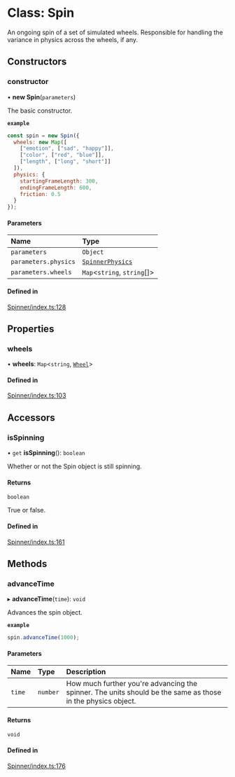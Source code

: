 # Class: Spin

An ongoing spin of a set of simulated wheels. Responsible
for handling the variance in physics across the wheels, if any.

## Constructors

### constructor

• **new Spin**(`parameters`)

The basic constructor.

**`example`**
```js
const spin = new Spin({
  wheels: new Map([
    ["emotion", ["sad", "happy"]],
    ["color", ["red", "blue"]],
    ["length", ["long", "short"]]
  ]),
  physics: {
    startingFrameLength: 300,
    endingFrameLength: 600,
    friction: 0.5
  }
});
```

#### Parameters

| Name | Type |
| :------ | :------ |
| `parameters` | `Object` |
| `parameters.physics` | [`SpinnerPhysics`](https://github.com/daniellacosse/idea-spinner/tree/main/packages/spinner/docs/interfaces/SpinnerPhysics.md) |
| `parameters.wheels` | `Map`<`string`, `string`[]\> |

#### Defined in

[Spinner/index.ts:128](https://github.com/daniellacosse/idea-spinner/blob/d322b2a/packages/spinner/Spinner/index.ts#L128)

## Properties

### wheels

• **wheels**: `Map`<`string`, [`Wheel`](https://github.com/daniellacosse/idea-spinner/tree/main/packages/spinner/docs/classes/Wheel.md)\>

#### Defined in

[Spinner/index.ts:103](https://github.com/daniellacosse/idea-spinner/blob/d322b2a/packages/spinner/Spinner/index.ts#L103)

## Accessors

### isSpinning

• `get` **isSpinning**(): `boolean`

Whether or not the Spin object is still spinning.

#### Returns

`boolean`

True or false.

#### Defined in

[Spinner/index.ts:161](https://github.com/daniellacosse/idea-spinner/blob/d322b2a/packages/spinner/Spinner/index.ts#L161)

## Methods

### advanceTime

▸ **advanceTime**(`time`): `void`

Advances the spin object.

**`example`**
```js
spin.advanceTime(1000);
```

#### Parameters

| Name | Type | Description |
| :------ | :------ | :------ |
| `time` | `number` | How much further you're advancing the spinner. The units should be the same as those in the physics object. |

#### Returns

`void`

#### Defined in

[Spinner/index.ts:176](https://github.com/daniellacosse/idea-spinner/blob/d322b2a/packages/spinner/Spinner/index.ts#L176)

